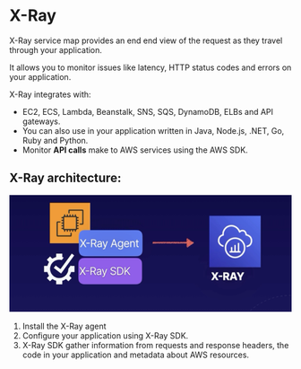 # X-Ray

X-Ray service map provides an end end view of the request as they travel through your application.

It allows you to monitor issues like latency, HTTP status codes and errors on your application.

X-Ray integrates with:

- EC2, ECS, Lambda, Beanstalk, SNS, SQS, DynamoDB, ELBs and API gateways.
- You can also use in your application written in Java, Node.js, .NET, Go, Ruby and Python.
- Monitor **API calls** make to AWS services using the AWS SDK.

## X-Ray architecture:

![image-20230116164451476](./assets/image-20230116164451476.png)

1) Install the X-Ray agent
2) Configure your application using X-Ray SDK.
3) X-Ray SDK gather information from requests and response headers, the code in your application and metadata about AWS resources.







